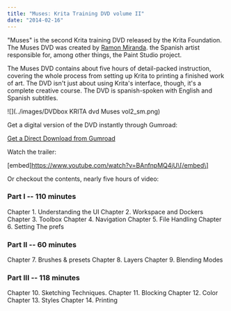 ```yaml
---
title: "Muses: Krita Training DVD volume II"
date: "2014-02-16"
---
```


"Muses" is the second Krita training DVD released by the Krita Foundation. The Muses DVD was created by [Ramon Miranda](http://www.ramonmiranda.com/). the Spanish artist responsible for, among other things, the Paint Studio project.

The Muses DVD contains about five hours of detail-packed instruction, covering the whole process from setting up Krita to printing a finished work of art. The DVD isn't just about using Krita's interface, though, it's a complete creative course. The DVD is spanish-spoken with English and Spanish subtitles.

![](../images/DVDbox KRITA dvd Muses vol2_sm.png)

Get a digital version of the DVD instantly through Gumroad:

[Get a Direct Download from Gumroad](https://gumroad.com/krita)

Watch the trailer:

\[embed\]https://www.youtube.com/watch?v=BAnfnpMQ4jU\[/embed\]

Or checkout the contents, nearly five hours of video:

### Part I -- 110 minutes

Chapter 1. Understanding the UI Chapter 2. Workspace and Dockers Chapter 3. Toolbox Chapter 4. Navigation Chapter 5. File Handling Chapter 6. Setting The prefs

### Part II -- 60 minutes

Chapter 7. Brushes & presets Chapter 8. Layers Chapter 9. Blending Modes

### Part III -- 118 minutes

Chapter 10. Sketching Techniques. Chapter 11. Blocking Chapter 12. Color Chapter 13. Styles Chapter 14. Printing
